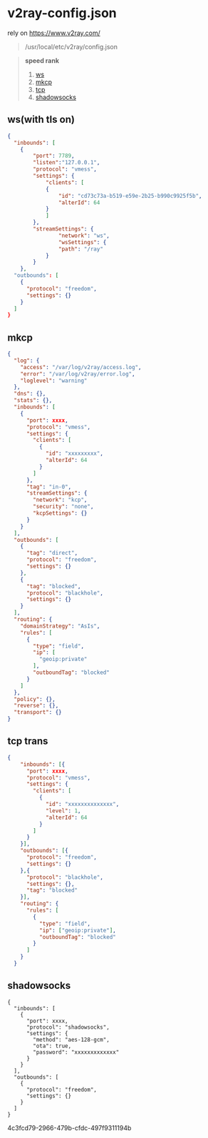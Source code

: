 # v2ray-config.json

rely on https://www.v2ray.com/  
> /usr/local/etc/v2ray/config.json  

> **speed rank**
> 1. [ws](https://github.com/pphui8/v2ray-config.json/blob/main/README.md/#ws)
> 2. [mkcp](https://github.com/pphui8/v2ray-config.json/blob/main/README.md/#mkcp)
> 3. [tcp](https://github.com/pphui8/v2ray-config.json/blob/main/README.md/#tcp)
> 4. [shadowsocks](https://github.com/pphui8/v2ray-config.json/blob/main/README.md/#shadowsocks)

## ws(with tls on)
```json
{
  "inbounds": [
    {
        "port": 7789,
        "listen":"127.0.0.1",
        "protocol": "vmess",
        "settings": {
            "clients": [
            {
                "id": "cd73c73a-b519-e59e-2b25-b990c9925f5b",
                "alterId": 64
            }
            ]
        },
        "streamSettings": {
                "network": "ws",
                "wsSettings": {
                "path": "/ray"
            }
        }
    },
  "outbounds": [
    {
      "protocol": "freedom",
      "settings": {}
    }
  ]
}
```

## mkcp  
```json
{
  "log": {
    "access": "/var/log/v2ray/access.log",
    "error": "/var/log/v2ray/error.log",
    "loglevel": "warning"
  },
  "dns": {},
  "stats": {},
  "inbounds": [
    {
      "port": xxxx,
      "protocol": "vmess",
      "settings": {
        "clients": [
          {
            "id": "xxxxxxxxx",
            "alterId": 64
          }
        ]
      },
      "tag": "in-0",
      "streamSettings": {
        "network": "kcp",
        "security": "none",
        "kcpSettings": {}
      }
    }
  ],
  "outbounds": [
    {
      "tag": "direct",
      "protocol": "freedom",
      "settings": {}
    },
    {
      "tag": "blocked",
      "protocol": "blackhole",
      "settings": {}
    }
  ],
  "routing": {
    "domainStrategy": "AsIs",
    "rules": [
      {
        "type": "field",
        "ip": [
          "geoip:private"
        ],
        "outboundTag": "blocked"
      }
    ]
  },
  "policy": {},
  "reverse": {},
  "transport": {}
}
```

## tcp trans
```json
{
    "inbounds": [{
      "port": xxxx,
      "protocol": "vmess",
      "settings": {
        "clients": [
          {
            "id": "xxxxxxxxxxxxxx",
            "level": 1,
            "alterId": 64
          }
        ]
      }
    }],
    "outbounds": [{
      "protocol": "freedom",
      "settings": {}
    },{
      "protocol": "blackhole",
      "settings": {},
      "tag": "blocked"
    }],
    "routing": {
      "rules": [
        {
          "type": "field",
          "ip": ["geoip:private"],
          "outboundTag": "blocked"
        }
      ]
    }
  }
```

## shadowsocks
```shadowsocks
{
  "inbounds": [
    {
      "port": xxxx,
      "protocol": "shadowsocks",
      "settings": {
        "method": "aes-128-gcm",
        "ota": true,
        "password": "xxxxxxxxxxxxx"
      }
    }
  ],
  "outbounds": [
    {
      "protocol": "freedom",  
      "settings": {}
    }
  ]
}
```
4c3fcd79-2966-479b-cfdc-497f9311194b
